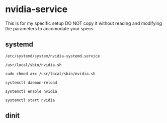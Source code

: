 # nvidia-service
This is for my specific setup DO NOT copy it without reading and modifying the parameters to accomodate your specs

## systemd

```
/etc/systemd/system/nvidia-systemd.service
```
```
/usr/local/sbin/nvidia.sh
```
```
sudo chmod a+x /usr/local/sbin/nvidia.sh
```
```
systemctl daemon-reload

systemctl enable nvidia

systemctl start nvidia
```

## dinit


